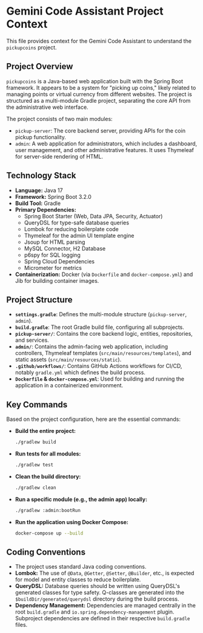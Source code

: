 # Gemini Code Assistant Project Context

This file provides context for the Gemini Code Assistant to understand the `pickupcoins` project.

## Project Overview

`pickupcoins` is a Java-based web application built with the Spring Boot framework. It appears to be a system for "picking up coins," likely related to managing points or virtual currency from different websites. The project is structured as a multi-module Gradle project, separating the core API from the administrative web interface.

The project consists of two main modules:
- `pickup-server`: The core backend server, providing APIs for the coin pickup functionality.
- `admin`: A web application for administrators, which includes a dashboard, user management, and other administrative features. It uses Thymeleaf for server-side rendering of HTML.

## Technology Stack

- **Language:** Java 17
- **Framework:** Spring Boot 3.2.0
- **Build Tool:** Gradle
- **Primary Dependencies:**
    - Spring Boot Starter (Web, Data JPA, Security, Actuator)
    - QueryDSL for type-safe database queries
    - Lombok for reducing boilerplate code
    - Thymeleaf for the admin UI template engine
    - Jsoup for HTML parsing
    - MySQL Connector, H2 Database
    - p6spy for SQL logging
    - Spring Cloud Dependencies
    - Micrometer for metrics
- **Containerization:** Docker (via `Dockerfile` and `docker-compose.yml`) and Jib for building container images.

## Project Structure

- **`settings.gradle`**: Defines the multi-module structure (`pickup-server`, `admin`).
- **`build.gradle`**: The root Gradle build file, configuring all subprojects.
- **`pickup-server/`**: Contains the core backend logic, entities, repositories, and services.
- **`admin/`**: Contains the admin-facing web application, including controllers, Thymeleaf templates (`src/main/resources/templates`), and static assets (`src/main/resources/static`).
- **`.github/workflows/`**: Contains GitHub Actions workflows for CI/CD, notably `gradle.yml` which defines the build process.
- **`Dockerfile` & `docker-compose.yml`**: Used for building and running the application in a containerized environment.

## Key Commands

Based on the project configuration, here are the essential commands:

- **Build the entire project:**
  ```bash
  ./gradlew build
  ```
- **Run tests for all modules:**
  ```bash
  ./gradlew test
  ```
- **Clean the build directory:**
  ```bash
  ./gradlew clean
  ```
- **Run a specific module (e.g., the admin app) locally:**
  ```bash
  ./gradlew :admin:bootRun
  ```
- **Run the application using Docker Compose:**
  ```bash
  docker-compose up --build
  ```

## Coding Conventions

- The project uses standard Java coding conventions.
- **Lombok:** The use of `@Data`, `@Getter`, `@Setter`, `@Builder`, etc., is expected for model and entity classes to reduce boilerplate.
- **QueryDSL:** Database queries should be written using QueryDSL's generated classes for type safety. Q-classes are generated into the `$buildDir/generated/querydsl` directory during the build process.
- **Dependency Management:** Dependencies are managed centrally in the root `build.gradle` and `io.spring.dependency-management` plugin. Subproject dependencies are defined in their respective `build.gradle` files.
